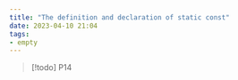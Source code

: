 ```yaml
---
title: "The definition and declaration of static const"
date: 2023-04-10 21:04
tags:
- empty
---
```

> [!todo]
> P14


